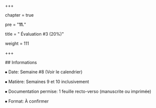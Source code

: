 +++

chapter = true

pre = "<b>11.</b>"

title = " Évaluation #3 (20%)"

weight = 111

+++



\## Informations



⦁	Date:			Semaine #8 (Voir le calendrier)

⦁	Matière: 		Semaines 9 et 10 inclusivement

⦁	Documentation permise: 	1 feuille recto-verso (manuscrite ou imprimée)

⦁	Format:			À confirmer

